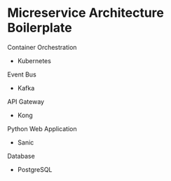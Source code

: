 # Micreservice Architecture Boilerplate

Container Orchestration
- Kubernetes

Event Bus
- Kafka

API Gateway
- Kong

Python Web Application
- Sanic

Database
- PostgreSQL
